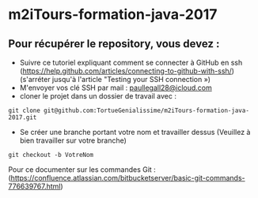 # m2iTours-formation-java-2017
## Pour récupérer le repository, vous devez : 
- Suivre ce tutoriel expliquant comment se connecter à GitHub en ssh (https://help.github.com/articles/connecting-to-github-with-ssh/) (s'arréter jusqu'à l'article "Testing your SSH connection »)
- M'envoyer vos clé SSH par mail : paullegall28@icloud.com
- cloner le projet dans un dossier de travail avec : 
```
git clone git@github.com:TortueGenialissime/m2iTours-formation-java-2017.git
```
- Se créer une branche portant votre nom et travailler dessus (Veuillez à bien travailler sur votre branche)
```
git checkout -b VotreNom
```

Pour ce documenter sur les commandes Git : (https://confluence.atlassian.com/bitbucketserver/basic-git-commands-776639767.html)
